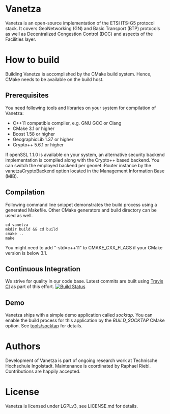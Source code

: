 # Vanetza

Vanetza is an open-source implementation of the ETSI ITS-G5 protocol stack. It covers GeoNetworking
(GN) and Basic Transport (BTP) protocols as well as Decentralized Congestion Control (DCC) and
aspects of the Facilities layer.

# How to build

Building Vanetza is accomplished by the CMake build system. Hence, CMake needs to be available on
the build host.

## Prerequisites

You need following tools and libraries on your system for compilation of Vanetza:

* C++11 compatible compiler, e.g. GNU GCC or Clang
* CMake 3.1 or higher
* Boost 1.58 or higher
* GeographicLib 1.37 or higher
* Crypto++ 5.6.1 or higher

If openSSL 1.1.0 is available on your system, an alternative security backend implementation is
compiled along with the Crypto++ based backend.
You can switch the employed backend per geonet::Router instance by the vanetzaCryptoBackend option
located in the Management Information Base (MIB).

## Compilation

Following command line snippet demonstrates the build process using a generated Makefile.
Other CMake generators and build directory can be used as well.

    cd vanetza
    mkdir build && cd build
    cmake ..
    make

You might need to add "-std=c++11" to CMAKE_CXX_FLAGS if your CMake version is below 3.1.

## Continuous Integration

We strive for quality in our code base. Latest commits are built using [Travis CI](https://travis-ci.org) as part of this effort.
[![Build Status](https://travis-ci.org/riebl/vanetza.svg?branch=master)](https://travis-ci.org/riebl/vanetza)

## Demo

Vanetza ships with a simple demo application called *socktap*.
You can enable the build process for this application by the *BUILD_SOCKTAP* CMake option.
See [tools/socktap](tools/socktap/README.md) for details.

# Authors

Development of Vanetza is part of ongoing research work at Technische Hochschule Ingolstadt.
Maintenance is coordinated by Raphael Riebl. Contributions are happily accepted.

# License

Vanetza is licensed under LGPLv3, see LICENSE.md for details.
